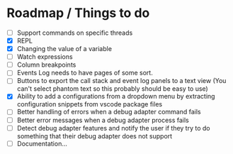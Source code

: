 # Roadmap / Things to do

- [ ] Support commands on specific threads
- [x] REPL
- [x] Changing the value of a variable
- [ ] Watch expressions
- [ ] Column breakpoints
- [ ] Events Log needs to have pages of some sort.
- [ ] Buttons to export the call stack and event log panels to a text view (You can't select phantom text so this probably should be easy to use)
- [x] Ability to add a configurations from a dropdown menu by extracting configuration snippets from vscode package files
- [ ] Better handling of errors when a debug adapter command fails
- [ ] Better error messages when a debug adapter process fails
- [ ] Detect debug adapter features and notify the user if they try to do something that their debug adapter does not support
- [ ] Documentation...
